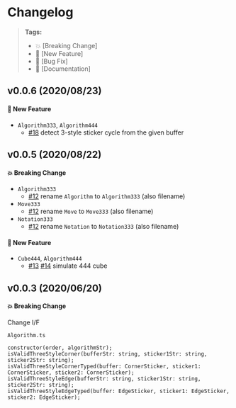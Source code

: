 # Changelog

> **Tags:**
> - :boom:       [Breaking Change]
> - :rocket:     [New Feature]
> - :bug:        [Bug Fix]
> - :memo:       [Documentation]

## v0.0.6 (2020/08/23)
#### :rocket: New Feature
* `Algorithm333`, `Algorithm444`
  * [#18](https://github.com/sakabar/cuberyl/pull/18) detect 3-style sticker cycle from the given buffer

## v0.0.5 (2020/08/22)

#### :boom: Breaking Change
* `Algorithm333`
  * [#12](https://github.com/sakabar/cuberyl/pull/12) rename `Algorithm` to `Algorithm333` (also filename)
* `Move333`
  * [#12](https://github.com/sakabar/cuberyl/pull/12) rename `Move` to `Move333` (also filename)
* `Notation333`
  * [#12](https://github.com/sakabar/cuberyl/pull/12) rename `Notation` to `Notation333` (also filename)

#### :rocket: New Feature
* `Cube444`, `Algorithm444`
  * [#13](https://github.com/sakabar/cuberyl/pull/13) [#14](https://github.com/sakabar/cuberyl/pull/14) simulate 444 cube

## v0.0.3 (2020/06/20)

#### :boom: Breaking Change
Change I/F

`Algorithm.ts`
```
constructor(order, algorithmStr);
isValidThreeStyleCorner(bufferStr: string, sticker1Str: string, sticker2Str: string);
isValidThreeStyleCornerTyped(buffer: CornerSticker, sticker1: CornerSticker, sticker2: CornerSticker);
isValidThreeStyleEdge(bufferStr: string, sticker1Str: string, sticker2Str: string);
isValidThreeStyleEdgeTyped(buffer: EdgeSticker, sticker1: EdgeSticker, sticker2: EdgeSticker);
```

